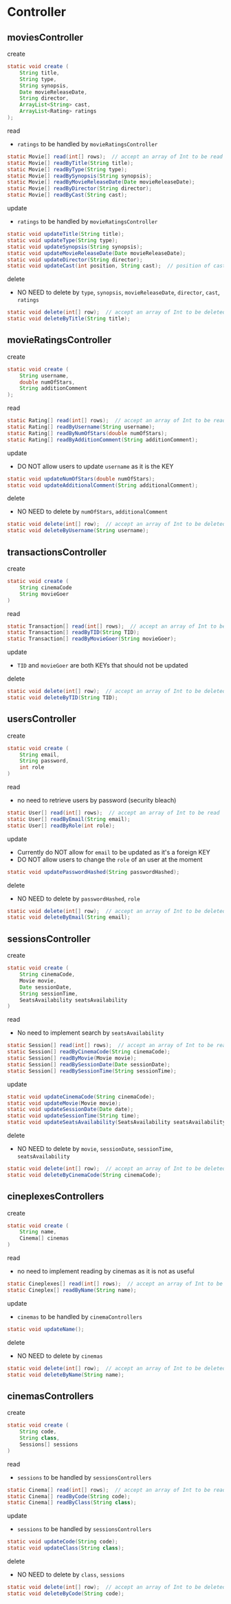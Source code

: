 #  Controller

## moviesController

create
~~~java
static void create (
    String title, 
    String type, 
    String synopsis, 
    Date movieReleaseDate, 
    String director, 
    ArrayList<String> cast, 
    ArrayList<Rating> ratings
);
~~~

read
- `ratings` to be handled by `movieRatingsController`
~~~java
static Movie[] read(int[] rows);  // accept an array of Int to be read
static Movie[] readByTitle(String title);
static Movie[] readByType(String type);
static Movie[] readBySynopsis(String synopsis);
static Movie[] readByMovieReleaseDate(Date movieReleaseDate);
static Movie[] readByDirector(String director);
static Movie[] readByCast(String cast);
~~~

update
- `ratings` to be handled by `movieRatingsController`
~~~java
static void updateTitle(String title);
static void updateType(String type);
static void updateSynopsis(String synopsis);
static void updateMovieReleaseDate(Date movieReleaseDate);
static void updateDirector(String director);
static void updateCast(int position, String cast);  // position of cast to be updated
~~~

delete
- NO NEED to delete by `type`, `synopsis`, `movieReleaseDate`, `director`, `cast`, `ratings`
~~~java
static void delete(int[] row);  // accept an array of Int to be deleted
static void deleteByTitle(String title);
~~~


## movieRatingsController

create
~~~java
static void create (
    String username,
    double numOfStars,
    String additionComment
);
~~~

read
~~~java
static Rating[] read(int[] rows);  // accept an array of Int to be read
static Rating[] readByUsername(String username);
static Rating[] readByNumOfStars(double numOfStars);
static Rating[] readByAdditionComment(String additionComment);
~~~

update
- DO NOT allow users to update `username` as it is the KEY
~~~java
static void updateNumOfStars(double numOfStars);
static void updateAdditionalComment(String additionalComment);
~~~

delete
- NO NEED to delete by `numOfStars`, `additionalComment`
~~~java
static void delete(int[] row);  // accept an array of Int to be deleted
static void deleteByUsername(String username);
~~~


## transactionsController

create
~~~java
static void create (
    String cinemaCode
    String movieGoer
)
~~~

read
~~~java
static Transaction[] read(int[] rows);  // accept an array of Int to be read
static Transaction[] readByTID(String TID);
static Transaction[] readByMovieGoer(String movieGoer);
~~~

update
- `TID` and `movieGoer` are both KEYs that should not be updated

delete
~~~java
static void delete(int[] row);  // accept an array of Int to be deleted
static void deleteByTID(String TID);
~~~


## usersController

create
~~~java
static void create (
    String email,
    String password,
    int role
)
~~~

read
- no need to retrieve users by password (security bleach)
~~~java
static User[] read(int[] rows);  // accept an array of Int to be read
static User[] readByEmail(String email);
static User[] readByRole(int role);
~~~

update
- Currently do NOT allow for `email` to be updated as it's a foreign KEY
- DO NOT allow users to change the `role` of an user at the moment
~~~java
static void updatePasswordHashed(String passwordHashed);
~~~

delete
- NO NEED to delete by `passwordHashed`, `role`
~~~java
static void delete(int[] row);  // accept an array of Int to be deleted
static void deleteByEmail(String email);
~~~


## sessionsController

create
~~~java
static void create (
    String cinemaCode,
    Movie movie,
    Date sessionDate,
    String sessionTime,
    SeatsAvailability seatsAvailability
)
~~~

read
- No need to implement search by `seatsAvailability`
~~~java
static Session[] read(int[] rows);  // accept an array of Int to be read
static Session[] readByCinemaCode(String cinemaCode);
static Session[] readByMovie(Movie movie);
static Session[] readBySessionDate(Date sessionDate);
static Session[] readBySessionTime(String sessionTime);
~~~

update
~~~java
static void updateCinemaCode(String cinemaCode);
static void updateMovie(Movie movie);
static void updateSessionDate(Date date);
static void updateSessionTime(String time);
static void updateSeatsAvailability(SeatsAvailability seatsAvailability);  // to REVISED after seatsAvailability is created
~~~

delete
- NO NEED to delete by `movie`, `sessionDate`, `sessionTime`, `seatsAvailability`
~~~java
static void delete(int[] row);  // accept an array of Int to be deleted
static void deleteByCinemaCode(String cinemaCode);
~~~


## cineplexesControllers

create
~~~java
static void create (
    String name,
    Cinema[] cinemas
)
~~~

read
- no need to implement reading by cinemas as it is not as useful
~~~java
static Cineplexes[] read(int[] rows);  // accept an array of Int to be read
static Cineplex[] readByName(String name);
~~~

update
- `cinemas` to be handled by `cinemaControllers`
~~~java
static void updateName();
~~~

delete
- NO NEED to delete by `cinemas`
~~~java
static void delete(int[] row);  // accept an array of Int to be deleted
static void deleteByName(String name);
~~~


## cinemasControllers

create
~~~java
static void create (
    String code,
    String class,
    Sessions[] sessions
)
~~~

read
- `sessions` to be handled by `sessionsControllers`
~~~java
static Cinema[] read(int[] rows);  // accept an array of Int to be read
static Cinema[] readByCode(String code);
static Cinema[] readByClass(String class);
~~~

update
- `sessions` to be handled by `sessionsControllers`
~~~java
static void updateCode(String code);
static void updateClass(String class);
~~~

delete
- NO NEED to delete by `class`, `sessions`
~~~java
static void delete(int[] row);  // accept an array of Int to be deleted
static void deleteByCode(String code);
~~~